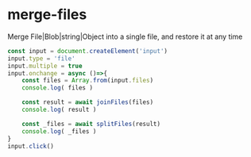 # merge-files
Merge File|Blob|string|Object into a single file, and restore it at any time

```typescript
const input = document.createElement('input')
input.type = 'file'
input.multiple = true
input.onchange = async ()=>{
    const files = Array.from(input.files)
    console.log( files )

    const result = await joinFiles(files)
    console.log( result )

    const _files = await splitFiles(result)
    console.log( _files )
}
input.click()
```